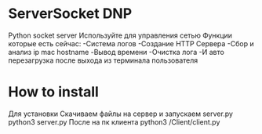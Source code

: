 # ServerSocket DNP
Python socket server
Используйте для управления сетью
Функции которые есть сейчас:
-Система логов
-Создание HTTP Сервера
-Сбор и анализ ip mac hostname
-Вывод времени
-Очистка лога 
-И авто перезагрузка после выхода из терминала пользователя
# How to install
Для установки
Скачиваем файлы на сервер и запускаем server.py
python3 server.py
После на пк клиента 
python3 /Client/client.py
